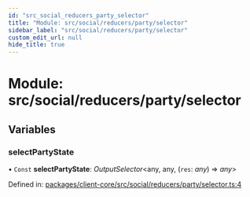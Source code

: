 ```yaml
---
id: "src_social_reducers_party_selector"
title: "Module: src/social/reducers/party/selector"
sidebar_label: "src/social/reducers/party/selector"
custom_edit_url: null
hide_title: true
---
```


# Module: src/social/reducers/party/selector

## Variables

### selectPartyState

• `Const` **selectPartyState**: *OutputSelector*<any, any, (`res`: *any*) => *any*\>

Defined in: [packages/client-core/src/social/reducers/party/selector.ts:4](https://github.com/xr3ngine/xr3ngine/blob/a16a45d7e/packages/client-core/src/social/reducers/party/selector.ts#L4)
